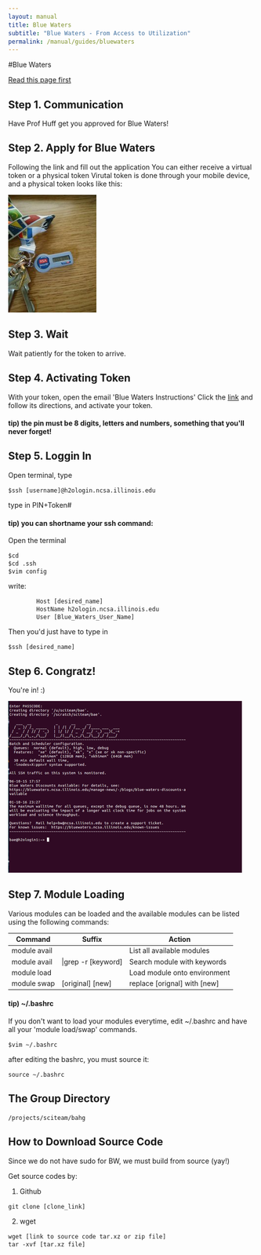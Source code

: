 ```yaml
---
layout: manual
title: Blue Waters
subtitle: "Blue Waters - From Access to Utilization"
permalink: /manual/guides/bluewaters
---
```


#Blue Waters


[Read this page first](https://bluewaters.ncsa.illinois.edu/getting-started)

## Step 1. Communication
Have Prof Huff get you approved for Blue Waters!

## Step 2. Apply for Blue Waters
Following the link and fill out the application
	You can either receive a virtual token or a physical token
	Virutal token is done through your mobile device,
	and a physical token looks like this:
 
![alt text](/img/manual/guides/bw-token.jpg)

## Step 3. Wait
Wait patiently for the token to arrive.

## Step 4. Activating Token
With your token, open the email 'Blue Waters Instructions'
Click the [link](https://otp.ncsa.illinois.edu)
and follow its directions, and activate your token.

#### tip)  the pin must be 8 digits, letters and numbers, something that you'll never forget!


## Step 5. Loggin In
Open terminal, type
```
$ssh [username]@h2ologin.ncsa.illinois.edu
```



type in PIN+Token#



#### tip) you can shortname your ssh command:
Open the terminal

```
$cd
$cd .ssh
$vim config
```

write:

```
        Host [desired_name]
        HostName h2ologin.ncsa.illinois.edu
        User [Blue_Waters_User_Name] 
```


Then you'd just have to type in
```
$ssh [desired_name]
```

## Step 6. Congratz!
You're in! :)

![alt text](/img/manual/guides/bw-welcome.png)

## Step 7. Module Loading
Various modules can be loaded and the available modules can be listed using the following commands:

| Command 		| 	Suffix 			|  Action 						|
| ------------- | ----------------- | ----------------------------- |
| module avail 	| 					| List all available modules 	|
| module avail	|\|grep -r [keyword]| Search module with keywords	|
| module load 	|					| Load module onto environment	|
| module swap 	| [original] [new]	| replace [orignal] with [new]	|


#### tip) ~/.bashrc
If you don't want to load your modules everytime, edit ~/.bashrc 
and have all your 'module load/swap' commands.
```
$vim ~/.bashrc
```
after editing the bashrc, you must source it:
```
source ~/.bashrc
```

## The Group Directory
```
/projects/sciteam/bahg
```

## How to Download Source Code
Since we do not have sudo for BW, we must build from source (yay!)

Get source codes by:
1. Github

```
git clone [clone_link]
```


2. wget

```
wget [link to source code tar.xz or zip file]
tar -xvf [tar.xz file]
```


